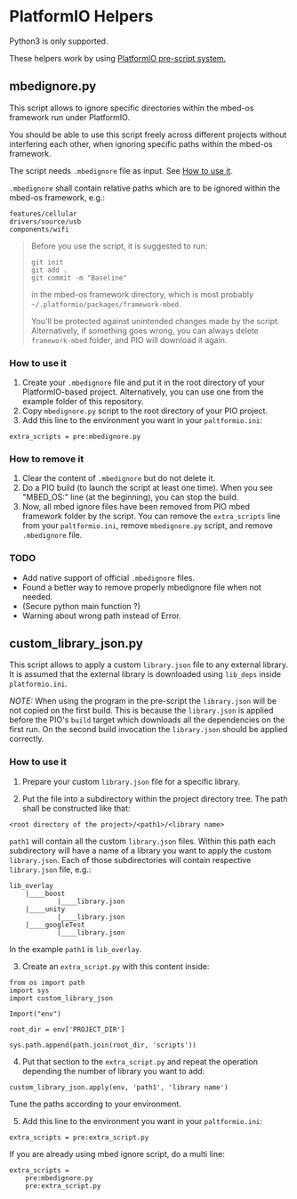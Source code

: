 # PlatformIO Helpers

Python3 is only supported.

These helpers work by using [PlatformIO pre-script system.](https://docs.platformio.org/en/latest/projectconf/advanced_scripting.html)


## mbedignore.py

This script allows to ignore specific directories within the mbed-os framework run under PlatformIO.

You should be able to use this script freely across different projects without interfering each other,
when ignoring specific paths within the mbed-os framework. 

The script needs `.mbedignore` file as input. See [How to use it](#how-to-use-it).

`.mbedignore` shall contain relative paths which are to be ignored within the mbed-os framework, e.g.:

```
features/cellular
drivers/source/usb
components/wifi
```

> Before you use the script, it is suggested to run:
>
> ```
> git init
> git add .
> git commit -m "Baseline"
> ```
>
> in the mbed-os framework directory, which is most probably `~/.platformio/packages/framework-mbed`.
>
> You'll be protected against unintended changes made by the script. Alternatively, if something goes wrong, you can always delete `framework-mbed` folder, and PIO will download it again.
>

### How to use it

1. Create your `.mbedignore` file and put it in the root directory of your PlatformIO-based project. Alternatively, you can use one from the example folder of this repository.
2. Copy `mbedignore.py` script to the root directory of your PIO project.
3. Add this line to the environment you want in your `paltformio.ini`:

```
extra_scripts = pre:mbedignore.py
```

### How to remove it

1. Clear the content of `.mbedignore` but do not delete it.
2. Do a PIO build (to launch the script at least one time). When you see "MBED_OS:" line (at the beginning), you can stop the build.
3. Now, all mbed ignore files have been removed from PIO mbed framework folder by the script. You can remove the `extra_scripts` line from your `paltformio.ini`, remove `mbedignore.py` script, and remove `.mbedignore` file.

### TODO

* Add native support of official `.mbedignore` files.
* Found a better way to remove properly mbedignore file when not needed.
* (Secure python main function ?) 
* Warning about wrong path instead of Error.

## custom_library_json.py

This script allows to apply a custom `library.json` file to any external library. It is assumed that the external
library is downloaded using `lib_deps` inside `platformio.ini`.

*NOTE:* When using the program in the pre-script the `library.json` will be not copied on the first build. This is
because the `library.json` is applied before the PIO's `build` target which downloads all the dependencies on the first
run. On the second build invocation the `library.json` should be applied correctly.


### How to use it

1. Prepare your custom `library.json` file for a specific library.

2. Put the file into a subdirectory within the project directory tree. The path shall be constructed like that:

```
<root directory of the project>/<path1>/<library name>
```

`path1` will contain all the custom `library.json` files. Within this path each subdirectory will have a name of a
library you want to apply the custom `library.json`. Each of those subdirectories will contain respective
`library.json` file, e.g.:

```
lib_overlay
    |____boost
            |____library.json
    |____unity
            |____library.json
    |____googleTest
            |____library.json
```

In the example `path1` is `lib_overlay`.

3. Create an `extra_script.py` with this content inside:

```
from os import path
import sys
import custom_library_json

Import("env")

root_dir = env['PROJECT_DIR']

sys.path.append(path.join(root_dir, 'scripts'))
```

4. Put that section to the `extra_script.py` and repeat the operation depending the number of library you want to add:

```
custom_library_json.apply(env, 'path1', 'library name')
```

Tune the paths according to your environment.

5. Add this line to the environment you want in your `paltformio.ini`:

```
extra_scripts = pre:extra_script.py
```

If you are already using mbed ignore script, do a multi line:

```
extra_scripts =
	pre:mbedignore.py
	pre:extra_script.py
```

